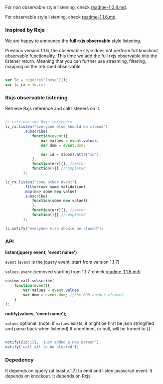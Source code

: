 For non observable style listening, check [readme-1.0.4.md](https://github.com/john202020/loose/blob/master/Readme-1.0.4.md).

For observable style listening, check [readme-1.1.6.md](https://github.com/john202020/loose/blob/master/Readme-1.1.6.md).

### Inspired by Rxjs
We are happy to announce the __full rxjs observable__ style listening. 

Previous version 1.1.6, the observable style does not perform full knockout observable functionality.
This time we add the full rxjs observable into the listener return. Meaning that you can further use streaming, filtering, mapping on the returned observable.


```javascript

var lc = require("loose")();
var lc_rx = lc.rx;
```

### Rxjs observable listening
Retrieve Rxjs reference and call listeners on it.

```javascript

// retrieve the Rxjs reference
lc_rx.listen("everyone else should be closed")
        .subscribe(
            function(event){
                var values = event.values;
                var dom = event.dom;

                var id = $(dom).attr("id");
            },
            function(err){}, //error
            function(){} //completed
        );

lc_rx.listen("some other event")
        .filter(n=> some validation)
        .map(n=> some new value)
        .subscribe(
            function(some new value){
            },
            function(err){}, //error
            function(){} //completed
        );
```

```javascript
lc.notify("everyone else should be closed");
```

### API

__listen(jquery event, 'event name')__ 

``event`` (``event`` is the jquery event, start from version 1.1.7)

``values.event`` (removed starting from 1.1.7, check [readme-1.1.6.md](https://github.com/john202020/loose/blob/master/Readme-1.1.6.md))

```javascript
custom_call.subscribe(
    function(event){
        var values = event.values;
        var dom = event.dom; //the DOM anchor element
    }
);
```

__notify(values, 'event name');__

``values`` optional. (note: if ``values`` exists, it might be first be json stringified and parse back when listened) 
If undefined, or null, will be turned to {}.

```javascript

notify({id:12}, 'just added a new person');
notify('call all to be alerted');

```

### Depedency
It depends on jquery (at least v.1.7) to emit and listen javascript event.
It depends on knockout.
It depends on Rxjs.
